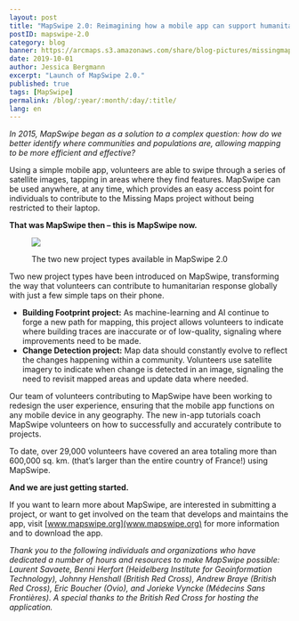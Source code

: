 ```yaml
---
layout: post
title: "MapSwipe 2.0: Reimagining how a mobile app can support humanitarian response worldwide"
postID: mapswipe-2.0
category: blog
banner: https://arcmaps.s3.amazonaws.com/share/blog-pictures/missingmaps-blog_20191001_mapsipe-grid_banner.jpg
date: 2019-10-01
author: Jessica Bergmann
excerpt: "Launch of MapSwipe 2.0."
published: true
tags: [MapSwipe]
permalink: /blog/:year/:month/:day/:title/
lang: en
---
```


*In 2015, MapSwipe began as a solution to a complex question: how do we better identify where communities and populations are, allowing mapping to be more efficient and effective?*

Using a simple mobile app, volunteers are able to swipe through a series of satellite images, tapping in areas where they find features. MapSwipe can be used anywhere, at any time, which provides an easy access point for individuals to contribute to the Missing Maps project without being restricted to their laptop.

**That was MapSwipe then – this is MapSwipe now.**

<figure>
<img src="https://arcmaps.s3.amazonaws.com/share/blog-pictures/missingmaps-blog_20191001_screenshot-new-project-types.jpg">
<p class="caption">The two new project types available in MapSwipe 2.0</p>
</figure>

Two new project types have been introduced on MapSwipe, transforming the way that volunteers can contribute to humanitarian response globally with just a few simple taps on their phone.

- **Building Footprint project:** As machine-learning and AI continue to forge a new path for mapping, this project allows volunteers to indicate where building traces are inaccurate or of low-quality, signaling where improvements need to be made.
- **Change Detection project:** Map data should constantly evolve to reflect the changes happening within a community. Volunteers use satellite imagery to indicate when change is detected in an image, signaling the need to revisit mapped areas and update data where needed. 

Our team of volunteers contributing to MapSwipe have been working to redesign the user experience, ensuring that the mobile app functions on any mobile device in any geography. The new in-app tutorials coach MapSwipe volunteers on how to successfully and accurately contribute to projects.

To date, over 29,000 volunteers have covered an area totaling more than 600,000 sq. km. (that’s larger than the entire country of France!) using MapSwipe. 

**And we are just getting started.**

If you want to learn more about MapSwipe, are interested in submitting a project, or want to get involved on the team that develops and maintains the app, visit [www.mapswipe.org](www.mapswipe.org) for more information and to download the app.


*Thank you to the following individuals and organizations who have dedicated a number of hours and resources to make MapSwipe possible: Laurent Savaete, Benni Herfort (Heidelberg Institute for Geoinformation Technology), Johnny Henshall (British Red Cross), Andrew Braye (British Red Cross), Eric Boucher (Ovio), and Jorieke Vyncke (Médecins Sans Frontières). A special thanks to the British Red Cross for hosting the application.*


